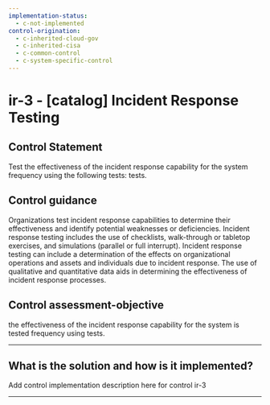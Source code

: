 ```yaml
---
implementation-status:
  - c-not-implemented
control-origination:
  - c-inherited-cloud-gov
  - c-inherited-cisa
  - c-common-control
  - c-system-specific-control
---
```


# ir-3 - \[catalog\] Incident Response Testing

## Control Statement

Test the effectiveness of the incident response capability for the system frequency using the following tests: tests.

## Control guidance

Organizations test incident response capabilities to determine their effectiveness and identify potential weaknesses or deficiencies. Incident response testing includes the use of checklists, walk-through or tabletop exercises, and simulations (parallel or full interrupt). Incident response testing can include a determination of the effects on organizational operations and assets and individuals due to incident response. The use of qualitative and quantitative data aids in determining the effectiveness of incident response processes.

## Control assessment-objective

the effectiveness of the incident response capability for the system is tested frequency using tests.

______________________________________________________________________

## What is the solution and how is it implemented?

Add control implementation description here for control ir-3

______________________________________________________________________
